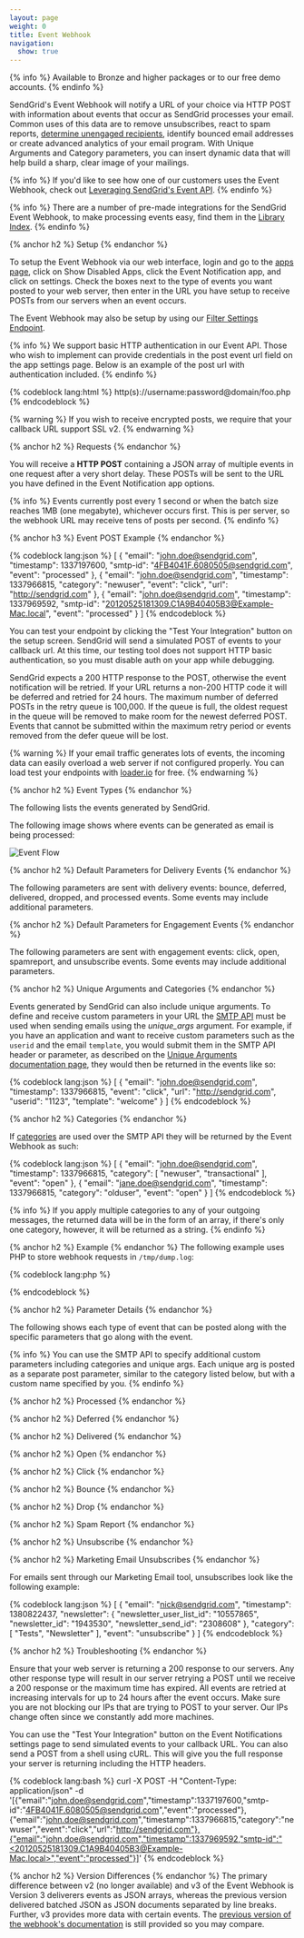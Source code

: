 ```yaml
---
layout: page
weight: 0
title: Event Webhook
navigation:
  show: true
---
```


{% info %}
Available to Bronze and higher packages or to our free demo accounts. 
{% endinfo %}

SendGrid's Event Webhook will notify a URL of your choice via HTTP POST with information about events that occur as SendGrid processes your email. Common uses of this data are to remove unsubscribes, react to spam reports, [determine unengaged recipients](http://sendgrid.com/blog/infer-engagement-with-the-event-api/), identify bounced email addresses or create advanced analytics of your email program. With Unique Arguments and Category parameters, you can insert dynamic data that will help build a sharp, clear image of your mailings.

{% info %}
If you'd like to see how one of our customers uses the Event Webhook, check out [Leveraging SendGrid's Event API](http://blog.sendgrid.com/leveraging-sendgrids-event-api/). 
{% endinfo %}

{% info %}
There are a number of pre-made integrations for the SendGrid Event Webhook, to make processing events easy, find them in the [Library Index]({{root_url}}/Integrate/libraries.html#-Webhook-Libraries). 
{% endinfo %}

{% anchor h2 %}
Setup 
{% endanchor %}

To setup the Event Webhook via our web interface, login and go to the [apps page](http://sendgrid.com/app), click on Show Disabled Apps, click the Event Notification app, and click on settings. Check the boxes next to the type of events you want posted to your web server, then enter in the URL you have setup to receive POSTs from our servers when an event occurs.

The Event Webhook may also be setup by using our [Filter Settings Endpoint]({{root_url}}/API_Reference/Web_API/filter_settings.html#-Event-Notification).

{% info %}
We support basic HTTP authentication in our Event API. Those who wish to implement can provide credentials in the post event url field on the app settings page. Below is an example of the post url with authentication included. 
{% endinfo %}

{% codeblock lang:html %}
http(s)://username:password@domain/foo.php
{% endcodeblock %}

 
{% warning %}
If you wish to receive encrypted posts, we require that your callback URL support SSL v2. 
{% endwarning %}

{% anchor h2 %}
Requests 
{% endanchor %}

You will receive a **HTTP POST** containing a JSON array of multiple events in one request after a very short delay. These POSTs will be sent to the URL you have defined in the Event Notification app options.

{% info %}
Events currently post every 1 second or when the batch size reaches 1MB (one megabyte), whichever occurs first. This is per server, so the webhook URL may receive tens of posts per second. 
{% endinfo %}

{% anchor h3 %}
Event POST Example 
{% endanchor %}

{% codeblock lang:json %}
[
  {
    "email": "john.doe@sendgrid.com",
    "timestamp": 1337197600,
    "smtp-id": "<4FB4041F.6080505@sendgrid.com>",
    "event": "processed"
  },
  {
    "email": "john.doe@sendgrid.com",
    "timestamp": 1337966815,
    "category": "newuser",
    "event": "click",
    "url": "http://sendgrid.com"
  },
  {
    "email": "john.doe@sendgrid.com",
    "timestamp": 1337969592,
    "smtp-id": "<20120525181309.C1A9B40405B3@Example-Mac.local>",
    "event": "processed"
  }
]
{% endcodeblock %}

You can test your endpoint by clicking the "Test Your Integration" button on the setup screen. SendGrid will send a simulated POST of events to your callback url. At this time, our testing tool does not support HTTP basic authentication, so you must disable auth on your app while debugging.

SendGrid expects a 200 HTTP response to the POST, otherwise the event notification will be retried. If your URL returns a non-200 HTTP code it will be deferred and retried for 24 hours. The maximum number of deferred POSTs in the retry queue is 100,000. If the queue is full, the oldest request in the queue will be removed to make room for the newest deferred POST. Events that cannot be submitted within the maximum retry period or events removed from the defer queue will be lost.

{% warning %}
If your email traffic generates lots of events, the incoming data can easily overload a web server if not configured properly. You can load test your endpoints with [loader.io](http://loader.io) for free. 
{% endwarning %}

{% anchor h2 %}
Event Types 
{% endanchor %}

The following lists the events generated by SendGrid.



The following image shows where events can be generated as email is being processed:

![]({{root_url}}/images/event_1.png "Event Flow")

{% anchor h2 %}
Default Parameters for Delivery Events 
{% endanchor %}

The following parameters are sent with delivery events: bounce, deferred, delivered, dropped, and processed events. Some events may include additional parameters.



{% anchor h2 %}
Default Parameters for Engagement Events 
{% endanchor %}

The following parameters are sent with engagement events: click, open, spamreport, and unsubscribe events. Some events may include additional parameters.



{% anchor h2 %}
Unique Arguments and Categories 
{% endanchor %}

Events generated by SendGrid can also include unique arguments. To define and receive custom parameters in your URL the [SMTP API]({{root_url}}/API_Reference/SMTP_API/index.html) must be used when sending emails using the *unique_args* argument. For example, if you have an application and want to receive custom parameters such as the `userid` and the email `template`, you would submit them in the SMTP API header or parameter, as described on the [Unique Arguments documentation page]({{root_url}}/API_Reference/SMTP_API/unique_arguments.html), they would then be returned in the events like so:

{% codeblock lang:json %}
[
  {
    "email": "john.doe@sendgrid.com",
    "timestamp": 1337966815,
    "event": "click",
    "url": "http://sendgrid.com",
    "userid": "1123",
    "template": "welcome"
  }
]
{% endcodeblock %}

 
{% anchor h2 %}
Categories 
{% endanchor %}

If [categories]({{root_url}}/Delivery_Metrics/categories.html) are used over the SMTP API they will be returned by the Event Webhook as such:

{% codeblock lang:json %}
[
  {
    "email": "john.doe@sendgrid.com",
    "timestamp": 1337966815,
    "category": [
      "newuser",
      "transactional"
    ],
    "event": "open"
  },
  {
    "email": "jane.doe@sendgrid.com",
    "timestamp": 1337966815,
    "category": "olduser",
    "event": "open"
  }
]
{% endcodeblock %}

 
{% info %}
If you apply multiple categories to any of your outgoing messages, the returned data will be in the form of an array, if there's only one category, however, it will be returned as a string. 
{% endinfo %}

{% anchor h2 %}
Example 
{% endanchor %}
The following example uses PHP to store webhook requests in `/tmp/dump.log`: 

{% codeblock lang:php %}
<?php
$fh = fopen('/tmp/dump.log', 'a+');
if ( $fh )
{
// Dump body
fwrite($fh, print_r($HTTP_RAW_POST_DATA, true));
fclose($fh);
}

echo "ok";
?>
{% endcodeblock %}

 
{% anchor h2 %}
Parameter Details 
{% endanchor %}

The following shows each type of event that can be posted along with the specific parameters that go along with the event.

{% info %}
You can use the SMTP API to specify additional custom parameters including categories and unique args. Each unique arg is posted as a separate post parameter, similar to the category listed below, but with a custom name specified by you. 
{% endinfo %}

{% anchor h2 %}
Processed 
{% endanchor %}



{% anchor h2 %}
Deferred 
{% endanchor %}



{% anchor h2 %}
Delivered 
{% endanchor %}



{% anchor h2 %}
Open 
{% endanchor %}



{% anchor h2 %}
Click 
{% endanchor %}



{% anchor h2 %}
Bounce 
{% endanchor %}



{% anchor h2 %}
Drop 
{% endanchor %}



{% anchor h2 %}
Spam Report 
{% endanchor %}



{% anchor h2 %}
Unsubscribe 
{% endanchor %}



{% anchor h2 %}
Marketing Email Unsubscribes 
{% endanchor %}

For emails sent through our Marketing Email tool, unsubscribes look like the following example:

{% codeblock lang:json %}
[
  {
    "email": "nick@sendgrid.com",
    "timestamp": 1380822437,
    "newsletter": {
      "newsletter_user_list_id": "10557865",
      "newsletter_id": "1943530",
      "newsletter_send_id": "2308608"
    },
    "category": [
      "Tests",
      "Newsletter"
    ],
    "event": "unsubscribe"
  }
]
{% endcodeblock %}

 
{% anchor h2 %}
Troubleshooting 
{% endanchor %}

Ensure that your web server is returning a 200 response to our servers. Any other response type will result in our server retrying a POST until we receive a 200 response or the maximum time has expired. All events are retried at increasing intervals for up to 24 hours after the event occurs. Make sure you are not blocking our IPs that are trying to POST to your server. Our IPs change often since we constantly add more machines.

You can use the "Test Your Integration" button on the Event Notifications settings page to send simulated events to your callback URL. You can also send a POST from a shell using cURL. This will give you the full response your server is returning including the HTTP headers.

{% codeblock lang:bash %}
curl -X POST -H "Content-Type: application/json" -d '[{"email":"john.doe@sendgrid.com","timestamp":1337197600,"smtp-id":"<4FB4041F.6080505@sendgrid.com>","event":"processed"},{"email":"john.doe@sendgrid.com","timestamp":1337966815,"category":"newuser","event":"click","url":"http://sendgrid.com"},{"email":"john.doe@sendgrid.com","timestamp":1337969592,"smtp-id":"<20120525181309.C1A9B40405B3@Example-Mac.local>","event":"processed"}]'
{% endcodeblock %}

 
{% anchor h2 %}
Version Differences 
{% endanchor %}
The primary difference between v2 (no longer available) and v3 of the Event Webhook is Version 3 deliverers events as JSON arrays, whereas the previous version delivered batched JSON as JSON documents separated by line breaks. Further, v3 provides more data with certain events. The [previous version of the webhook's documentation](http://sendgrid.com/docs/API_Reference/Webhooks/event_deprecated.html) is still provided so you may compare.
